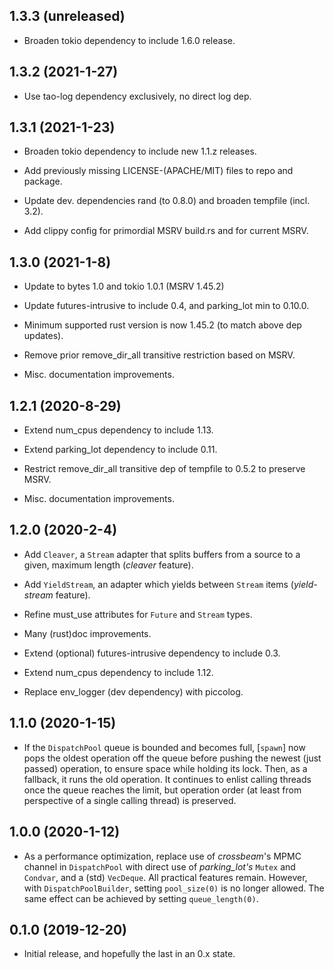 ## 1.3.3 (unreleased)
* Broaden tokio dependency to include 1.6.0 release.

## 1.3.2 (2021-1-27)
* Use tao-log dependency exclusively, no direct log dep.

## 1.3.1 (2021-1-23)
* Broaden tokio dependency to include new 1.1.z releases.

* Add previously missing LICENSE-(APACHE/MIT) files to repo and package.

* Update dev. dependencies rand (to 0.8.0) and broaden tempfile (incl. 3.2).

* Add clippy config for primordial MSRV build.rs and for current MSRV.

## 1.3.0 (2021-1-8)
* Update to bytes 1.0 and tokio 1.0.1 (MSRV 1.45.2)

* Update futures-intrusive to include 0.4, and parking_lot min to 0.10.0.

* Minimum supported rust version is now 1.45.2 (to match above dep updates).

* Remove prior remove_dir_all transitive restriction based on MSRV.

* Misc. documentation improvements.

## 1.2.1 (2020-8-29)
* Extend num_cpus dependency to include 1.13.

* Extend parking_lot dependency to include 0.11.

* Restrict remove_dir_all transitive dep of tempfile to 0.5.2 to preserve MSRV.

* Misc. documentation improvements.

## 1.2.0 (2020-2-4)
* Add `Cleaver`, a `Stream` adapter that splits buffers from a source to a
  given, maximum length (_cleaver_ feature).

* Add `YieldStream`, an adapter which yields between `Stream` items
  (_yield-stream_ feature).

* Refine must_use attributes for `Future` and `Stream` types.

* Many (rust)doc improvements.

* Extend (optional) futures-intrusive dependency to include 0.3.

* Extend num_cpus dependency to include 1.12.

* Replace env_logger (dev dependency) with piccolog.

## 1.1.0 (2020-1-15)
* If the `DispatchPool` queue is bounded and becomes full, [`spawn`] now pops
  the oldest operation off the queue before pushing the newest (just passed)
  operation, to ensure space while holding its lock. Then, as a fallback, it
  runs the old operation. It continues to enlist calling threads once the queue
  reaches the limit, but operation order (at least from perspective of a single
  calling thread) is preserved.

## 1.0.0 (2020-1-12)
* As a performance optimization, replace use of _crossbeam_'s MPMC channel in
  `DispatchPool` with direct use of _parking_lot's_ `Mutex` and `Condvar`, and
  a (std) `VecDeque`.  All practical features remain.  However, with
  `DispatchPoolBuilder`, setting `pool_size(0)` is no longer allowed. The same
  effect can be achieved by setting `queue_length(0)`.

## 0.1.0 (2019-12-20)
* Initial release, and hopefully the last in an 0.x state.
